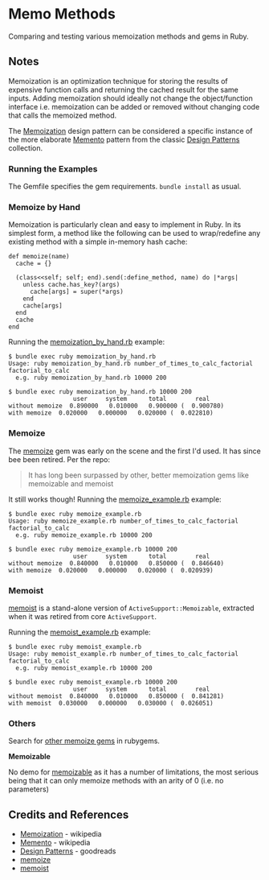 # Memo Methods

Comparing and testing various memoization methods and gems in Ruby.

## Notes

Memoization is an optimization technique for storing the results of expensive function calls and returning the cached result for the same inputs.
Adding memoization should ideally not change the object/function interface i.e. memoization can be added or removed without changing code that calls the
memoized method.

The [Memoization](https://en.wikipedia.org/wiki/Memoization) design pattern can be considered
a specific instance of the more elaborate [Memento](https://en.wikipedia.org/wiki/Memento_pattern) pattern from the classic
[Design Patterns](https://www.goodreads.com/book/show/9637515-design-patterns) collection.

### Running the Examples

The Gemfile specifies the gem requirements. `bundle install` as usual.

### Memoize by Hand

Memoization is particularly clean and easy to implement in Ruby.
In its simplest form, a method like the following can be used to wrap/redefine
any existing method with a simple in-memory hash cache:

```
def memoize(name)
  cache = {}

  (class<<self; self; end).send(:define_method, name) do |*args|
    unless cache.has_key?(args)
      cache[args] = super(*args)
    end
    cache[args]
  end
  cache
end
```

Running the [memoization_by_hand.rb](./memoization_by_hand.rb) example:

```
$ bundle exec ruby memoization_by_hand.rb
Usage: ruby memoization_by_hand.rb number_of_times_to_calc_factorial factorial_to_calc
  e.g. ruby memoization_by_hand.rb 10000 200

$ bundle exec ruby memoization_by_hand.rb 10000 200
                  user     system      total        real
without memoize  0.890000   0.010000   0.900000 (  0.900780)
with memoize  0.020000   0.000000   0.020000 (  0.022810)
```

### Memoize

The [memoize](https://github.com/djberg96/memoize) gem was early on the scene and the first I'd used.
It has since bee been retired. Per the repo:

> It has long been surpassed by other, better memoization gems like memoizable and memoist

It still works though! Running the [memoize_example.rb](./memoize_example.rb) example:

```
$ bundle exec ruby memoize_example.rb
Usage: ruby memoize_example.rb number_of_times_to_calc_factorial factorial_to_calc
  e.g. ruby memoize_example.rb 10000 200

$ bundle exec ruby memoize_example.rb 10000 200
                  user     system      total        real
without memoize  0.840000   0.010000   0.850000 (  0.846640)
with memoize  0.020000   0.000000   0.020000 (  0.020939)
```

### Memoist

[memoist](https://github.com/matthewrudy/memoist) is a stand-alone version of `ActiveSupport::Memoizable`,
extracted when it was retired from core `ActiveSupport`.

Running the [memoist_example.rb](./memoist_example.rb) example:

```
$ bundle exec ruby memoist_example.rb
Usage: ruby memoist_example.rb number_of_times_to_calc_factorial factorial_to_calc
  e.g. ruby memoist_example.rb 10000 200

$ bundle exec ruby memoist_example.rb 10000 200
                  user     system      total        real
without memoist  0.840000   0.010000   0.850000 (  0.841281)
with memoist  0.030000   0.000000   0.030000 (  0.026051)
```

### Others

Search for [other memoize gems](https://rubygems.org/search?utf8=%E2%9C%93&query=memoize) in rubygems.

**Memoizable**

No demo for [memoizable](https://github.com/dkubb/memoizable) as it has a number of limitations,
the most serious being that it can only memoize methods with an arity of 0 (i.e. no parameters)


## Credits and References

* [Memoization](https://en.wikipedia.org/wiki/Memoization) - wikipedia
* [Memento](https://en.wikipedia.org/wiki/Memento_pattern) - wikipedia
* [Design Patterns](https://www.goodreads.com/book/show/9637515-design-patterns) - goodreads
* [memoize](https://github.com/djberg96/memoize)
* [memoist](https://github.com/matthewrudy/memoist)
